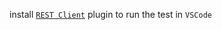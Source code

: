 install [`REST Client`](https://marketplace.visualstudio.com/items?itemName=humao.rest-client) plugin to run the test in `VSCode`